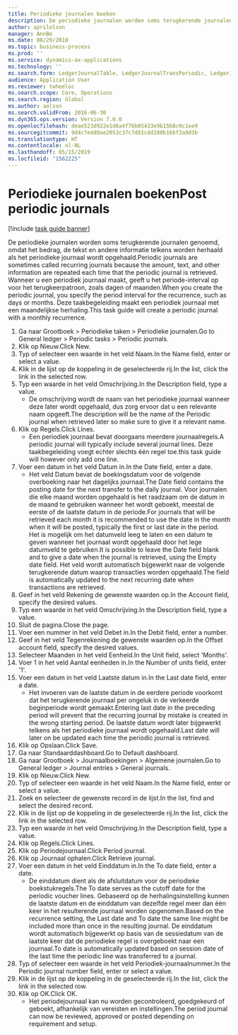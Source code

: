 ```yaml
---
title: Periodieke journalen boeken
description: De periodieke journalen worden soms terugkerende journalen genoemd, omdat het bedrag, de tekst en andere informatie telkens worden herhaald als het periodieke journaal wordt opgehaald.
author: aprilolson
manager: AnnBe
ms.date: 08/29/2018
ms.topic: business-process
ms.prod: ''
ms.service: dynamics-ax-applications
ms.technology: ''
ms.search.form: LedgerJournalTable, LedgerJournalTransPeriodic, LedgerJournalTransDaily
audience: Application User
ms.reviewer: twheeloc
ms.search.scope: Core, Operations
ms.search.region: Global
ms.author: aolson
ms.search.validFrom: 2016-06-30
ms.dyn365.ops.version: Version 7.0.0
ms.openlocfilehash: deae523d922e1d6a4f7bb05433e9b1568c9c1ee9
ms.sourcegitcommit: 9d4c7edd0ae2053c37c7d81cdd180b16bf3a9d3b
ms.translationtype: HT
ms.contentlocale: nl-NL
ms.lasthandoff: 05/15/2019
ms.locfileid: "1562225"
---
```

# <a name="post-periodic-journals"></a><span data-ttu-id="427b8-103">Periodieke journalen boeken</span><span class="sxs-lookup"><span data-stu-id="427b8-103">Post periodic journals</span></span>

[!include [task guide banner](../../includes/task-guide-banner.md)]

<span data-ttu-id="427b8-104">De periodieke journalen worden soms terugkerende journalen genoemd, omdat het bedrag, de tekst en andere informatie telkens worden herhaald als het periodieke journaal wordt opgehaald.</span><span class="sxs-lookup"><span data-stu-id="427b8-104">Periodic journals are sometimes called recurring journals because the amount, text, and other information are repeated each time that the periodic journal is retrieved.</span></span> <span data-ttu-id="427b8-105">Wanneer u een periodiek journaal maakt, geeft u het periode-interval op voor het terugkeerpatroon, zoals dagen of maanden.</span><span class="sxs-lookup"><span data-stu-id="427b8-105">When you create the periodic journal, you specify the period interval for the recurrence, such as days or months.</span></span> <span data-ttu-id="427b8-106">Deze taakbegeleiding maakt een periodiek journaal met een maandelijkse herhaling.</span><span class="sxs-lookup"><span data-stu-id="427b8-106">This task guide will create a periodic journal with a monthly recurrence.</span></span>



1. <span data-ttu-id="427b8-107">Ga naar Grootboek > Periodieke taken > Periodieke journalen.</span><span class="sxs-lookup"><span data-stu-id="427b8-107">Go to General ledger > Periodic tasks > Periodic journals.</span></span>
2. <span data-ttu-id="427b8-108">Klik op Nieuw.</span><span class="sxs-lookup"><span data-stu-id="427b8-108">Click New.</span></span>
3. <span data-ttu-id="427b8-109">Typ of selecteer een waarde in het veld Naam.</span><span class="sxs-lookup"><span data-stu-id="427b8-109">In the Name field, enter or select a value.</span></span>
4. <span data-ttu-id="427b8-110">Klik in de lijst op de koppeling in de geselecteerde rij.</span><span class="sxs-lookup"><span data-stu-id="427b8-110">In the list, click the link in the selected row.</span></span>
5. <span data-ttu-id="427b8-111">Typ een waarde in het veld Omschrijving.</span><span class="sxs-lookup"><span data-stu-id="427b8-111">In the Description field, type a value.</span></span>
    * <span data-ttu-id="427b8-112">De omschrijving wordt de naam van het periodieke journaal wanneer deze later wordt opgehaald, dus zorg ervoor dat u een relevante naam opgeeft.</span><span class="sxs-lookup"><span data-stu-id="427b8-112">The description will be the name of the Periodic journal when retrieved later so make sure to give it a relevant name.</span></span>  
6. <span data-ttu-id="427b8-113">Klik op Regels.</span><span class="sxs-lookup"><span data-stu-id="427b8-113">Click Lines.</span></span>
    * <span data-ttu-id="427b8-114">Een periodiek journaal bevat doorgaans meerdere journaalregels.</span><span class="sxs-lookup"><span data-stu-id="427b8-114">A periodic journal will typically include several journal lines.</span></span> <span data-ttu-id="427b8-115">Deze taakbegeleiding voegt echter slechts één regel toe.</span><span class="sxs-lookup"><span data-stu-id="427b8-115">this task guide will however only add one line.</span></span>  
7. <span data-ttu-id="427b8-116">Voer een datum in het veld Datum in.</span><span class="sxs-lookup"><span data-stu-id="427b8-116">In the Date field, enter a date.</span></span>
    * <span data-ttu-id="427b8-117">Het veld Datum bevat de boekingsdatum voor de volgende overboeking naar het dagelijks journaal.</span><span class="sxs-lookup"><span data-stu-id="427b8-117">The Date field contains the posting date for the next transfer to the daily journal.</span></span> <span data-ttu-id="427b8-118">Voor journalen die elke maand worden opgehaald is het raadzaam om de datum in de maand te gebruiken wanneer het wordt geboekt, meestal de eerste of de laatste datum in de periode.</span><span class="sxs-lookup"><span data-stu-id="427b8-118">For journals that will be retrieved each month it is recommended to use the date in the month when it will be posted, typically the first or last date in the period.</span></span> <span data-ttu-id="427b8-119">Het is mogelijk om het datumveld leeg te laten en een datum te geven wanneer het journaal wordt opgehaald door het lege datumveld te gebruiken.</span><span class="sxs-lookup"><span data-stu-id="427b8-119">It is possible to leave the Date field blank and to give a date when the journal is retrieved, using the Empty date field.</span></span>    <span data-ttu-id="427b8-120">Het veld wordt automatisch bijgewerkt naar de volgende terugkerende datum waarop transacties worden opgehaald.</span><span class="sxs-lookup"><span data-stu-id="427b8-120">The field is automatically updated to the next recurring date when transactions are retrieved.</span></span>  
8. <span data-ttu-id="427b8-121">Geef in het veld Rekening de gewenste waarden op.</span><span class="sxs-lookup"><span data-stu-id="427b8-121">In the Account field, specify the desired values.</span></span>
9. <span data-ttu-id="427b8-122">Typ een waarde in het veld Omschrijving.</span><span class="sxs-lookup"><span data-stu-id="427b8-122">In the Description field, type a value.</span></span>
10. <span data-ttu-id="427b8-123">Sluit de pagina.</span><span class="sxs-lookup"><span data-stu-id="427b8-123">Close the page.</span></span>
11. <span data-ttu-id="427b8-124">Voer een nummer in het veld Debet in.</span><span class="sxs-lookup"><span data-stu-id="427b8-124">In the Debit field, enter a number.</span></span>
12. <span data-ttu-id="427b8-125">Geef in het veld Tegenrekening de gewenste waarden op.</span><span class="sxs-lookup"><span data-stu-id="427b8-125">In the Offset account field, specify the desired values.</span></span>
13. <span data-ttu-id="427b8-126">Selecteer Maanden in het veld Eenheid.</span><span class="sxs-lookup"><span data-stu-id="427b8-126">In the Unit field, select 'Months'.</span></span>
14. <span data-ttu-id="427b8-127">Voer 1 in het veld Aantal eenheden in.</span><span class="sxs-lookup"><span data-stu-id="427b8-127">In the Number of units field, enter '1'.</span></span>
15. <span data-ttu-id="427b8-128">Voer een datum in het veld Laatste datum in.</span><span class="sxs-lookup"><span data-stu-id="427b8-128">In the Last date field, enter a date.</span></span>
    * <span data-ttu-id="427b8-129">Het invoeren van de laatste datum in de eerdere periode voorkomt dat het terugkerende journaal per ongeluk in de verkeerde beginperiode wordt gemaakt.</span><span class="sxs-lookup"><span data-stu-id="427b8-129">Entering last date in the preceding period will prevent that the recurring journal by mistake is created in the wrong starting period.</span></span> <span data-ttu-id="427b8-130">De laatste datum wordt later bijgewerkt telkens als het periodieke journaal wordt opgehaald.</span><span class="sxs-lookup"><span data-stu-id="427b8-130">Last date will later on be updated each time the periodic journal is retrieved.</span></span>  
16. <span data-ttu-id="427b8-131">Klik op Opslaan.</span><span class="sxs-lookup"><span data-stu-id="427b8-131">Click Save.</span></span>
17. <span data-ttu-id="427b8-132">Ga naar Standaarddashboard.</span><span class="sxs-lookup"><span data-stu-id="427b8-132">Go to Default dashboard.</span></span>
18. <span data-ttu-id="427b8-133">Ga naar Grootboek > Journaalboekingen > Algemene journalen.</span><span class="sxs-lookup"><span data-stu-id="427b8-133">Go to General ledger > Journal entries > General journals.</span></span>
19. <span data-ttu-id="427b8-134">Klik op Nieuw.</span><span class="sxs-lookup"><span data-stu-id="427b8-134">Click New.</span></span>
20. <span data-ttu-id="427b8-135">Typ of selecteer een waarde in het veld Naam.</span><span class="sxs-lookup"><span data-stu-id="427b8-135">In the Name field, enter or select a value.</span></span>
21. <span data-ttu-id="427b8-136">Zoek en selecteer de gewenste record in de lijst.</span><span class="sxs-lookup"><span data-stu-id="427b8-136">In the list, find and select the desired record.</span></span>
22. <span data-ttu-id="427b8-137">Klik in de lijst op de koppeling in de geselecteerde rij.</span><span class="sxs-lookup"><span data-stu-id="427b8-137">In the list, click the link in the selected row.</span></span>
23. <span data-ttu-id="427b8-138">Typ een waarde in het veld Omschrijving.</span><span class="sxs-lookup"><span data-stu-id="427b8-138">In the Description field, type a value.</span></span>
24. <span data-ttu-id="427b8-139">Klik op Regels.</span><span class="sxs-lookup"><span data-stu-id="427b8-139">Click Lines.</span></span>
25. <span data-ttu-id="427b8-140">Klik op Periodejournaal.</span><span class="sxs-lookup"><span data-stu-id="427b8-140">Click Period journal.</span></span>
26. <span data-ttu-id="427b8-141">Klik op Journaal ophalen.</span><span class="sxs-lookup"><span data-stu-id="427b8-141">Click Retrieve journal.</span></span>
27. <span data-ttu-id="427b8-142">Voer een datum in het veld Einddatum in.</span><span class="sxs-lookup"><span data-stu-id="427b8-142">In the To date field, enter a date.</span></span>
    * <span data-ttu-id="427b8-143">De einddatum dient als de afsluitdatum voor de periodieke boekstukregels.</span><span class="sxs-lookup"><span data-stu-id="427b8-143">The To date serves as the cutoff date for the periodic voucher lines.</span></span> <span data-ttu-id="427b8-144">Gebaseerd op de herhalingsinstelling kunnen de laatste datum en de einddatum van dezelfde regel meer dan één keer in het resulterende journaal worden opgenomen.</span><span class="sxs-lookup"><span data-stu-id="427b8-144">Based on the recurrence setting, the Last date and To date the same line might be included more than once in the resulting journal.</span></span> <span data-ttu-id="427b8-145">De einddatum wordt automatisch bijgewerkt op basis van de sessiedatum van de laatste keer dat de periodieke regel is overgeboekt naar een journaal.</span><span class="sxs-lookup"><span data-stu-id="427b8-145">To date is automatically updated based on  session date of the last time the periodic line was transferred to a journal.</span></span>  
28. <span data-ttu-id="427b8-146">Typ of selecteer een waarde in het veld Periodiek-journaalnummer.</span><span class="sxs-lookup"><span data-stu-id="427b8-146">In the Periodic journal number field, enter or select a value.</span></span>
29. <span data-ttu-id="427b8-147">Klik in de lijst op de koppeling in de geselecteerde rij.</span><span class="sxs-lookup"><span data-stu-id="427b8-147">In the list, click the link in the selected row.</span></span>
30. <span data-ttu-id="427b8-148">Klik op OK.</span><span class="sxs-lookup"><span data-stu-id="427b8-148">Click OK.</span></span>
    * <span data-ttu-id="427b8-149">Het periodejournaal kan nu worden gecontroleerd, goedgekeurd of geboekt, afhankelijk van vereisten en instellingen.</span><span class="sxs-lookup"><span data-stu-id="427b8-149">The period journal can now be reviewed, approved or posted depending on requirement and setup.</span></span>  

